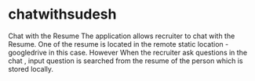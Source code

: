 # chatwithsudesh
 Chat with the Resume
The application allows recruiter to chat with the Resume. One of the resume is located in the remote static location - googledrive in this case. However  When the recruiter ask questions in the chat , input question is searched from the resume of the person which is stored locally. 
